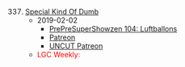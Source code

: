 337. [Special Kind Of Dumb](https://linuxgamecast.com/2019/02/linuxgamecast-weekly-337-special-kind-of-dumb/)
     * 2019-02-02
        * [PrePreSuperShowzen 104: Luftballons](https://www.patreon.com/posts/prepresupershowz-24443322 )
        * [Patreon](https://www.patreon.com/posts/linuxgamecast-of-24443216)
        * [UNCUT Patreon](https://www.patreon.com/posts/lgc-weekly-337-24439945)
     * <span style="color:red">LGC Weekly:</span>
